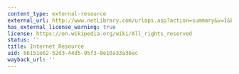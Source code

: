```yaml
---
content_type: external-resource
external_url: http://www.netLibrary.com/urlapi.asp?action=summary&v=1&bookid=69697
has_external_license_warning: true
license: https://en.wikipedia.org/wiki/All_rights_reserved
status: ''
title: Internet Resource
uid: 86151e62-52d3-44d5-95f3-8e10a33a36ec
wayback_url: ''
---
```

